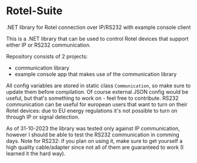 # Rotel-Suite
.NET library for Rotel connection over IP/RS232 with example console client

This is a .NET library that can be used to control Rotel devices that support either IP or RS232 communication.

Repository consists of 2 projects:
 - communication library
 - example console app that makes use of the communication library

All config variables are stored in static class `Communication`, so make sure to update them before compilation. Of course external JSON config would be useful, but that's something to work on - feel free to contribute.
RS232 communication can be useful for european users that want to turn on their Rotel devices: due to EU energy regulations it's not possible to turn on through IP or signal detection.

As of 31-10-2023 the library was tested only against IP communication, however I should be able to test the RS232 communication in comming days. Note for RS232: if you plan on using it, make sure to get yourself a high quality cable/adapter since not all of them are guaranteed to work (I learned it the hard way).
